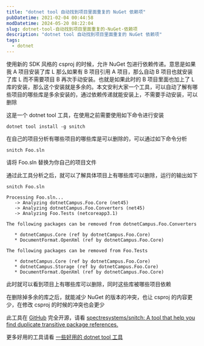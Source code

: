 ```yaml
---
title: "dotnet tool 自动找到项目里面重复的 NuGet 依赖项"
pubDatetime: 2021-02-04 00:44:58
modDatetime: 2024-05-20 08:22:04
slug: dotnet-tool-自动找到项目里面重复的-NuGet-依赖项
description: "dotnet tool 自动找到项目里面重复的 NuGet 依赖项"
tags:
  - dotnet
---
```





使用新的 SDK 风格的 csproj 的时候，允许 NuGet 包进行依赖传递。意思是如果我 A 项目安装了库 L 那么如果有 B 项目引用 A 项目，那么自动 B 项目也就安装了库 L 而不需要项目 B 再次手动安装。也就是如果此时的 B 项目里面也加上了 L 库的安装，那么这个安装就是多余的。本文安利大家一个工具，可以自动了解有哪些项目的哪些库是多余安装的，通过依赖传递就能安装上，不需要手动安装，可以删除

<!--more-->


<!-- CreateTime:2021/2/4 8:44:58 -->

<!-- 发布 -->

这是一个 dotnet tool 工具，在使用之前需要使用如下命令进行安装

```
dotnet tool install -g snitch
```

在自己的项目分析有哪些项目的哪些库是可以删除的，可以通过如下命令分析

```
snitch Foo.sln
```

请将 Foo.sln 替换为你自己的项目文件

通过此工具分析之后，就可以了解具体项目上有哪些库可以删除，运行的输出如下

```
snitch Foo.sln

Processing Foo.sln...
   -> Analyzing dotnetCampus.Foo.Core (net45)
   -> Analyzing dotnetCampus.Foo.Converters (net45)
   -> Analyzing Foo.Tests (netcoreapp3.1)

The following packages can be removed from dotnetCampus.Foo.Converters

   * dotnetCampus.Core (ref by dotnetCampus.Foo.Core)
   * DocumentFormat.OpenXml (ref by dotnetCampus.Foo.Core)

The following packages can be removed from Foo.Tests

   * dotnetCampus.Core (ref by dotnetCampus.Foo.Core)
   * dotnetCampus.Storage (ref by dotnetCampus.Foo.Core)
   * DocumentFormat.OpenXml (ref by dotnetCampus.Foo.Core)
```

此时就可以看到项目上有哪些库可以删除，同时这些库被哪些项目依赖

在删除掉多余的库之后，就能减少 NuGet 的版本的冲突，也让 csproj 的内容更少，在修改 csproj 的时候的冲突也会更少

此工具在 [GitHub](https://github.com/spectresystems/snitch ) 完全开源，请看 [spectresystems/snitch: A tool that help you find duplicate transitive package references.](https://github.com/spectresystems/snitch )

更多好用的工具请看 [一些好用的 dotnet tool 工具](https://blog.lindexi.com/post/%E4%B8%80%E4%BA%9B%E5%A5%BD%E7%94%A8%E7%9A%84-dotnet-tool-%E5%B7%A5%E5%85%B7.html )

